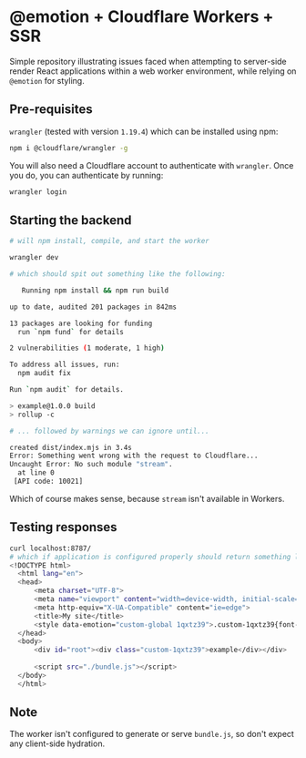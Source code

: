# @emotion + Cloudflare Workers + SSR

Simple repository illustrating issues faced when attempting to server-side render React applications within a web worker environment, while relying on `@emotion` for styling.

## Pre-requisites
`wrangler` (tested with version `1.19.4`) which can be installed using npm:

```bash
npm i @cloudflare/wrangler -g
```
You will also need a Cloudflare account to authenticate with `wrangler`. Once you do, you can authenticate by running:

```bash
wrangler login
```

## Starting the backend
```bash
# will npm install, compile, and start the worker

wrangler dev

# which should spit out something like the following:

   Running npm install && npm run build

up to date, audited 201 packages in 842ms

13 packages are looking for funding
  run `npm fund` for details

2 vulnerabilities (1 moderate, 1 high)

To address all issues, run:
  npm audit fix

Run `npm audit` for details.

> example@1.0.0 build
> rollup -c

# ... followed by warnings we can ignore until...

created dist/index.mjs in 3.4s
Error: Something went wrong with the request to Cloudflare...
Uncaught Error: No such module "stream".
  at line 0
 [API code: 10021]
```

Which of course makes sense, because `stream` isn't available in Workers.

## Testing responses

```bash
curl localhost:8787/
# which if application is configured properly should return something like...
<!DOCTYPE html>
  <html lang="en">
  <head>
      <meta charset="UTF-8">
      <meta name="viewport" content="width=device-width, initial-scale=1.0">
      <meta http-equiv="X-UA-Compatible" content="ie=edge">
      <title>My site</title>
      <style data-emotion="custom-global 1qxtz39">.custom-1qxtz39{font-size:12px;}</style><style data-emotion="custom "></style>
  </head>
  <body>
      <div id="root"><div class="custom-1qxtz39">example</div></div>
  
      <script src="./bundle.js"></script>
  </body>
  </html>
```

## Note
The worker isn't configured to generate or serve `bundle.js`, so don't expect any client-side hydration. 